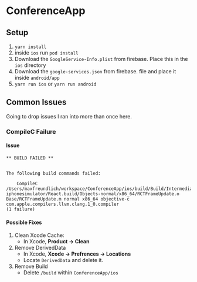 # ConferenceApp

## Setup
1. `yarn install`
1. inside `ios` run `pod install`
1. Download the `GoogleService-Info.plist` from firebase. Place this in the `ios` directory
1. Download the `google-services.json` from firebase. file and place it inside `android/app`
1. `yarn run ios` or `yarn run android`


## Common Issues
Going to drop issues I ran into more than once here.

### CompileC Failure
#### Issue
```
** BUILD FAILED **


The following build commands failed:

	CompileC /Users/maxfreundlich/workspace/ConferenceApp/ios/build/Build/Intermediates.noindex/React.build/Debug-iphonesimulator/React.build/Objects-normal/x86_64/RCTFrameUpdate.o Base/RCTFrameUpdate.m normal x86_64 objective-c com.apple.compilers.llvm.clang.1_0.compiler
(1 failure)
```
#### Possible Fixes
1. Clean Xcode Cache:
   - In Xcode, **Product -> Clean**
1. Remove DerivedData
   - In Xcode, **Xcode -> Prefrences -> Locations**
   - Locate `DerivedData` and delete it.
1. Remove Build
   - Delete `/build` within `ConferenceApp/ios`
